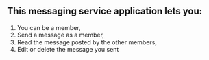 ## This messaging service application lets you:
1. You can be a member,
2. Send a message as a member,
3. Read the message posted by the other members,
4. Edit or delete the message you sent
